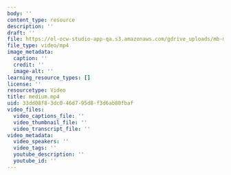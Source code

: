 ```yaml
---
body: ''
content_type: resource
description: ''
draft: ''
file: https://ol-ocw-studio-app-qa.s3.amazonaws.com/gdrive_uploads/mb-may-2a/1i7RHV7g3SsrdN4twHlCgGZYOTkx0PWU0/medium.mp4
file_type: video/mp4
image_metadata:
  caption: ''
  credit: ''
  image-alt: ''
learning_resource_types: []
license: ''
resourcetype: Video
title: medium.mp4
uid: 33dd08f8-3dc0-46d7-95d8-f3d6ab80fbaf
video_files:
  video_captions_file: ''
  video_thumbnail_file: ''
  video_transcript_file: ''
video_metadata:
  video_speakers: ''
  video_tags: ''
  youtube_description: ''
  youtube_id: ''
---
```

